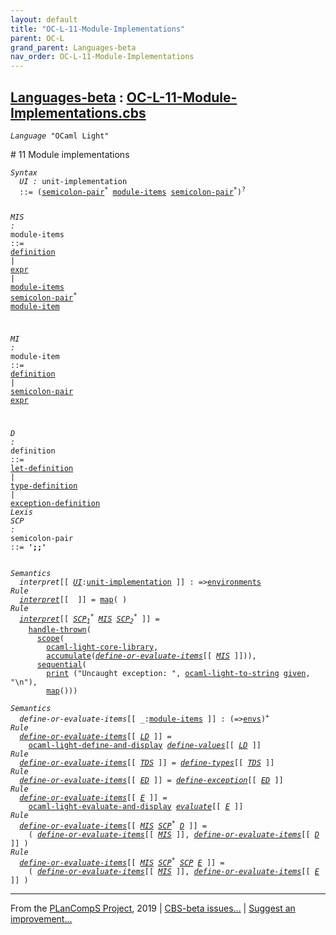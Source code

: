 ```yaml
---
layout: default
title: "OC-L-11-Module-Implementations"
parent: OC-L
grand_parent: Languages-beta
nav_order: OC-L-11-Module-Implementations
---
```


[Languages-beta] : [OC-L-11-Module-Implementations.cbs]
-----------------------------

<div class="highlighter-rouge"><pre class="highlight"><code><i class="keyword">Language</i> <span id="Language_OCaml Light">"OCaml Light"</span></code></pre></div>
# <span id="SectionNumber_11">11</span> Module implementations


<div class="highlighter-rouge"><pre class="highlight"><code><i class="keyword">Syntax</i>
  <i class="keyword"></i><i class="var"><i class="var"><span id="VariableStem_UI">UI</span></i> :</i> <span class="syn-name"><span id="SyntaxName_unit-implementation">unit-implementation</span></span>
  ::= (<span class="syn-name"><a href="#SyntaxName_semicolon-pair">semicolon-pair</a></span><sup class="sup">*</sup> <span class="syn-name"><a href="#SyntaxName_module-items">module-items</a></span> <span class="syn-name"><a href="#SyntaxName_semicolon-pair">semicolon-pair</a></span><sup class="sup">*</sup>)<sup class="sup">?</sup>
  
  <i class="keyword"></i><i class="var"><i class="var"><span id="VariableStem_MIS">MIS</span></i> :</i> <span class="syn-name"><span id="SyntaxName_module-items">module-items</span></span> 
  ::= <span class="syn-name"><a href="#SyntaxName_definition">definition</a></span>
    | <span class="syn-name"><a href="../OC-L-07-Expressions/index.html#SyntaxName_expr">expr</a></span>
    | <span class="syn-name"><a href="#SyntaxName_module-items">module-items</a></span> <span class="syn-name"><a href="#SyntaxName_semicolon-pair">semicolon-pair</a></span><sup class="sup">*</sup> <span class="syn-name"><a href="#SyntaxName_module-item">module-item</a></span>

  <i class="keyword"></i><i class="var"><i class="var"><span id="VariableStem_MI">MI</span></i> :</i> <span class="syn-name"><span id="SyntaxName_module-item">module-item</span></span>
  ::= <span class="syn-name"><a href="#SyntaxName_definition">definition</a></span>
    | <span class="syn-name"><a href="#SyntaxName_semicolon-pair">semicolon-pair</a></span> <span class="syn-name"><a href="../OC-L-07-Expressions/index.html#SyntaxName_expr">expr</a></span>

  <i class="keyword"></i><i class="var"><i class="var"><span id="VariableStem_D">D</span></i> :</i> <span class="syn-name"><span id="SyntaxName_definition">definition</span></span>
  ::= <span class="syn-name"><a href="../OC-L-07-Expressions/index.html#SyntaxName_let-definition">let-definition</a></span>
    | <span class="syn-name"><a href="../OC-L-08-Type-and-Exception-Definitions/index.html#SyntaxName_type-definition">type-definition</a></span>
    | <span class="syn-name"><a href="../OC-L-08-Type-and-Exception-Definitions/index.html#SyntaxName_exception-definition">exception-definition</a></span>
<i class="keyword">Lexis</i>
  <i class="keyword"></i><i class="var"><i class="var"><span id="VariableStem_SCP">SCP</span></i> :</i> <span class="syn-name"><span id="SyntaxName_semicolon-pair">semicolon-pair</span></span> ::= <b class="atom">';;'</b></code></pre></div>

<div class="highlighter-rouge"><pre class="highlight"><code><i class="keyword">Semantics</i>
  <i class="sem-name"><span id="SemanticsName_interpret">interpret</span></i>[[ <span id="Variable116_UI"><i class="var"><a href="#VariableStem_UI">UI</a></i></span>:<span class="syn-name"><a href="#SyntaxName_unit-implementation">unit-implementation</a></span> ]] : =><span class="name"><a href="../../../../../Funcons-beta/Computations/Normal/Binding/index.html#Name_environments">environments</a></span>
<i class="keyword">Rule</i>
  <i class="sem-name"><a href="#SemanticsName_interpret">interpret</a></i>[[  ]] = <span class="name"><a href="../../../../../Funcons-beta/Values/Composite/Maps/index.html#Name_map">map</a></span>( )
<i class="keyword">Rule</i>
  <i class="sem-name"><a href="#SemanticsName_interpret">interpret</a></i>[[ <span id="Variable149_SCP1*"><i class="var"><a href="#VariableStem_SCP">SCP</a><sub class="sub">1</sub><sup class="sup">*</sup></i></span> <span id="Variable154_MIS"><i class="var"><a href="#VariableStem_MIS">MIS</a></i></span> <span id="Variable161_SCP2*"><i class="var"><a href="#VariableStem_SCP">SCP</a><sub class="sub">2</sub><sup class="sup">*</sup></i></span> ]] = 
    <span class="name"><a href="../../../../../Funcons-beta/Computations/Abnormal/Throwing/index.html#Name_handle-thrown">handle-thrown</a></span>(
      <span class="name"><a href="../../../../../Funcons-beta/Computations/Normal/Binding/index.html#Name_scope">scope</a></span>(
        <span class="name"><a href="../OC-L-12-Core-Library/index.html#Name_ocaml-light-core-library">ocaml-light-core-library</a></span>,
        <span class="name"><a href="../../../../../Funcons-beta/Computations/Normal/Binding/index.html#Name_accumulate">accumulate</a></span>(<i class="sem-name"><a href="#SemanticsName_define-or-evaluate-items">define-or-evaluate-items</a></i>[[ <a href="#Variable154_MIS"><i class="var">MIS</i></a> ]])),
      <span class="name"><a href="../../../../../Funcons-beta/Computations/Normal/Flowing/index.html#Name_sequential">sequential</a></span>(
        <span class="name"><a href="../../../../../Funcons-beta/Computations/Normal/Interacting/index.html#Name_print">print</a></span> ("Uncaught exception: ", <span class="name"><a href="../OC-L-12-Core-Library/index.html#Name_ocaml-light-to-string">ocaml-light-to-string</a></span> <span class="name"><a href="../../../../../Funcons-beta/Computations/Normal/Giving/index.html#Name_given">given</a></span>, "\n"),
        <span class="name"><a href="../../../../../Funcons-beta/Values/Composite/Maps/index.html#Name_map">map</a></span>()))</code></pre></div>

<div class="highlighter-rouge"><pre class="highlight"><code><i class="keyword">Semantics</i>
  <i class="sem-name"><span id="SemanticsName_define-or-evaluate-items">define-or-evaluate-items</span></i>[[ _:<span class="syn-name"><a href="#SyntaxName_module-items">module-items</a></span> ]] : (=><span class="name"><a href="../../../../../Funcons-beta/Computations/Normal/Binding/index.html#Name_envs">envs</a></span>)<sup class="sup">+</sup>
<i class="keyword">Rule</i>
  <i class="sem-name"><a href="#SemanticsName_define-or-evaluate-items">define-or-evaluate-items</a></i>[[ <span id="Variable268_LD"><i class="var"><a href="../OC-L-07-Expressions/index.html#VariableStem_LD">LD</a></i></span> ]] =
    <span class="name"><a href="../OC-L-12-Core-Library/index.html#Name_ocaml-light-define-and-display">ocaml-light-define-and-display</a></span> <i class="sem-name"><a href="../OC-L-07-Expressions/index.html#SemanticsName_define-values">define-values</a></i>[[ <a href="#Variable268_LD"><i class="var">LD</i></a> ]]
<i class="keyword">Rule</i>
  <i class="sem-name"><a href="#SemanticsName_define-or-evaluate-items">define-or-evaluate-items</a></i>[[ <span id="Variable299_TDS"><i class="var"><a href="../OC-L-08-Type-and-Exception-Definitions/index.html#VariableStem_TDS">TDS</a></i></span> ]] = <i class="sem-name"><a href="../OC-L-08-Type-and-Exception-Definitions/index.html#SemanticsName_define-types">define-types</a></i>[[ <a href="#Variable299_TDS"><i class="var">TDS</i></a> ]]
<i class="keyword">Rule</i>
  <i class="sem-name"><a href="#SemanticsName_define-or-evaluate-items">define-or-evaluate-items</a></i>[[ <span id="Variable328_ED"><i class="var"><a href="../OC-L-08-Type-and-Exception-Definitions/index.html#VariableStem_ED">ED</a></i></span> ]] = <i class="sem-name"><a href="../OC-L-08-Type-and-Exception-Definitions/index.html#SemanticsName_define-exception">define-exception</a></i>[[ <a href="#Variable328_ED"><i class="var">ED</i></a> ]]
<i class="keyword">Rule</i>
  <i class="sem-name"><a href="#SemanticsName_define-or-evaluate-items">define-or-evaluate-items</a></i>[[ <span id="Variable357_E"><i class="var"><a href="../OC-L-07-Expressions/index.html#VariableStem_E">E</a></i></span> ]] =
    <span class="name"><a href="../OC-L-12-Core-Library/index.html#Name_ocaml-light-evaluate-and-display">ocaml-light-evaluate-and-display</a></span> <i class="sem-name"><a href="../OC-L-07-Expressions/index.html#SemanticsName_evaluate">evaluate</a></i>[[ <a href="#Variable357_E"><i class="var">E</i></a> ]]
<i class="keyword">Rule</i>
  <i class="sem-name"><a href="#SemanticsName_define-or-evaluate-items">define-or-evaluate-items</a></i>[[ <span id="Variable388_MIS"><i class="var"><a href="#VariableStem_MIS">MIS</a></i></span> <span id="Variable394_SCP*"><i class="var"><a href="#VariableStem_SCP">SCP</a><sup class="sup">*</sup></i></span> <span id="Variable399_D"><i class="var"><a href="#VariableStem_D">D</a></i></span> ]] =
    ( <i class="sem-name"><a href="#SemanticsName_define-or-evaluate-items">define-or-evaluate-items</a></i>[[ <a href="#Variable388_MIS"><i class="var">MIS</i></a> ]], <i class="sem-name"><a href="#SemanticsName_define-or-evaluate-items">define-or-evaluate-items</a></i>[[ <a href="#Variable399_D"><i class="var">D</i></a> ]] )
<i class="keyword">Rule</i>
  <i class="sem-name"><a href="#SemanticsName_define-or-evaluate-items">define-or-evaluate-items</a></i>[[ <span id="Variable448_MIS"><i class="var"><a href="#VariableStem_MIS">MIS</a></i></span> <span id="Variable454_SCP*"><i class="var"><a href="#VariableStem_SCP">SCP</a><sup class="sup">*</sup></i></span> <span id="Variable459_SCP"><i class="var"><a href="#VariableStem_SCP">SCP</a></i></span> <span id="Variable464_E"><i class="var"><a href="../OC-L-07-Expressions/index.html#VariableStem_E">E</a></i></span> ]] =
    ( <i class="sem-name"><a href="#SemanticsName_define-or-evaluate-items">define-or-evaluate-items</a></i>[[ <a href="#Variable448_MIS"><i class="var">MIS</i></a> ]], <i class="sem-name"><a href="#SemanticsName_define-or-evaluate-items">define-or-evaluate-items</a></i>[[ <a href="#Variable464_E"><i class="var">E</i></a> ]] )</code></pre></div>



____

From the [PLanCompS Project], 2019 | [CBS-beta issues...] | [Suggest an improvement...]

[OC-L-11-Module-Implementations.cbs]: OC-L-11-Module-Implementations.cbs 
  "CBS SOURCE FILE"
[Funcons-beta]: /docs/Funcons-beta
 "FUNCONS-BETA"
[Unstable-Funcons-beta]: /docs/Unstable-Funcons-beta
  "UNSTABLE-FUNCONS-BETA"
[Languages-beta]: /docs/Languages-beta
  "LANGUAGES-BETA"
[Unstable-Languages-beta]: /docs/Unstable-Languages-beta
  "UNSTABLE-LANGUAGES-BETA"
[CBS-beta]:  "CBS-BETA"
[PLanCompS Project]: http://plancomps.org
  "PROGRAMMING LANGUAGE COMPONENTS AND SPECIFICATIONS PROJECT HOME PAGE"
[CBS-beta issues...]: https://github.com/plancomps/plancomps.github.io/issues
  "CBS-BETA ISSUE REPORTS ON GITHUB"
[Suggest an improvement...]: mailto:plancomps@gmail.com?Subject=CBS-beta%20-%20comment&Body=Re%3A%20CBS-beta%20specification%20at%20OC-L/OC-L-11-Module-Implementations/OC-L-11-Module-Implementations.cbs%0A%0AComment/Query/Issue/Suggestion%3A%0A%0A%0ASignature%3A%0A 
  "GENERATE AN EMAIL TEMPLATE"

